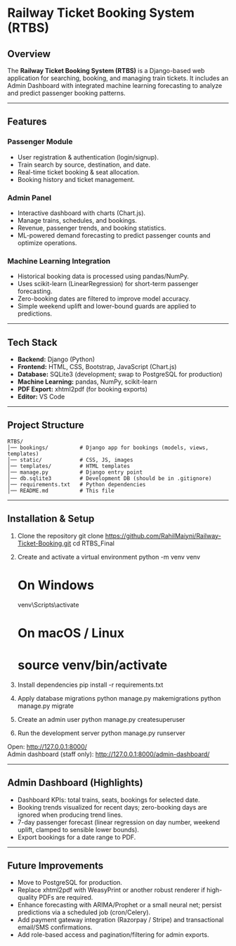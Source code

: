 # Railway Ticket Booking System (RTBS)

## Overview
The **Railway Ticket Booking System (RTBS)** is a Django-based web application for searching, booking, and managing train tickets. It includes an Admin Dashboard with integrated machine learning forecasting to analyze and predict passenger booking patterns.

---

## Features

### Passenger Module
- User registration & authentication (login/signup).  
- Train search by source, destination, and date.  
- Real-time ticket booking & seat allocation.  
- Booking history and ticket management.

### Admin Panel
- Interactive dashboard with charts (Chart.js).  
- Manage trains, schedules, and bookings.  
- Revenue, passenger trends, and booking statistics.  
- ML-powered demand forecasting to predict passenger counts and optimize operations.

### Machine Learning Integration
- Historical booking data is processed using pandas/NumPy.  
- Uses scikit-learn (LinearRegression) for short-term passenger forecasting.  
- Zero-booking dates are filtered to improve model accuracy.  
- Simple weekend uplift and lower-bound guards are applied to predictions.

---

## Tech Stack
- **Backend:** Django (Python)  
- **Frontend:** HTML, CSS, Bootstrap, JavaScript (Chart.js)  
- **Database:** SQLite3 (development; swap to PostgreSQL for production)  
- **Machine Learning:** pandas, NumPy, scikit-learn  
- **PDF Export:** xhtml2pdf (for booking exports)  
- **Editor:** VS Code

---

## Project Structure
    RTBS/
    │── bookings/          # Django app for bookings (models, views, templates)
    │── static/            # CSS, JS, images
    │── templates/         # HTML templates
    │── manage.py          # Django entry point
    │── db.sqlite3         # Development DB (should be in .gitignore)
    │── requirements.txt   # Python dependencies
    │── README.md          # This file

---

## Installation & Setup

1. Clone the repository
    git clone https://github.com/RahilMaiyni/Railway-Ticket-Booking.git
    cd RTBS_Final

2. Create and activate a virtual environment
    python -m venv venv
    # On Windows
    venv\Scripts\activate
    # On macOS / Linux
    # source venv/bin/activate

3. Install dependencies
    pip install -r requirements.txt

4. Apply database migrations
    python manage.py makemigrations
    python manage.py migrate

5. Create an admin user
    python manage.py createsuperuser

6. Run the development server
    python manage.py runserver

Open: http://127.0.0.1:8000/  
Admin dashboard (staff only): http://127.0.0.1:8000/admin-dashboard/

---

## Admin Dashboard (Highlights)
- Dashboard KPIs: total trains, seats, bookings for selected date.  
- Booking trends visualized for recent days; zero-booking days are ignored when producing trend lines.  
- 7-day passenger forecast (linear regression on day number, weekend uplift, clamped to sensible lower bounds).  
- Export bookings for a date range to PDF.

---

## Future Improvements
- Move to PostgreSQL for production.  
- Replace xhtml2pdf with WeasyPrint or another robust renderer if high-quality PDFs are required.  
- Enhance forecasting with ARIMA/Prophet or a small neural net; persist predictions via a scheduled job (cron/Celery).  
- Add payment gateway integration (Razorpay / Stripe) and transactional email/SMS confirmations.  
- Add role-based access and pagination/filtering for admin exports.
